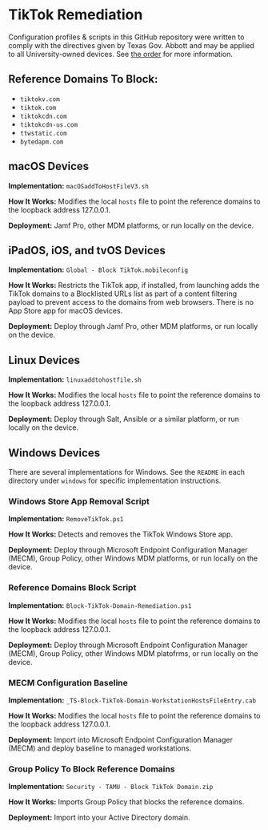 # TikTok Remediation

Configuration profiles & scripts in this GitHub repository were written to comply with the directives given by Texas Gov. Abbott and may be applied to all University-owned devices. See [the order](https://gov.texas.gov/news/post/governor-abbott-orders-aggressive-action-against-tiktok)
for more information.

## Reference Domains To Block:

- `tiktokv.com`
- `tiktok.com`
- `tiktokcdn.com`
- `tiktokcdn-us.com`
- `ttwstatic.com`
- `bytedapm.com`

## macOS Devices

**Implementation:** `macOSaddToHostFileV3.sh`

**How It Works:** Modifies the local `hosts` file to point the reference domains to the loopback address 127.0.0.1.

**Deployment:** Jamf Pro, other MDM platforms, or run locally on the device.

## iPadOS, iOS, and tvOS Devices

**Implementation:** `Global - Block TikTok.mobileconfig`

**How It Works:** Restricts the TikTok app, if installed, from launching adds the TikTok domains to a Blocklisted URLs list as part of a content filtering payload to prevent access to the domains from web browsers. There is no App Store app for macOS devices.

**Deployment:** Deploy through Jamf Pro, other MDM platforms, or run locally on the device.

## Linux Devices

**Implementation:** `linuxaddtohostfile.sh`

**How It Works:** Modifies the local `hosts` file to point the reference domains to the loopback address 127.0.0.1.

**Deployment:** Deploy through Salt, Ansible or a similar platform, or run locally on the device.

## Windows Devices

There are several implementations for Windows. See the `README` in each directory under `windows` for specific implementation instructions.

### Windows Store App Removal Script

**Implementation:** `RemoveTikTok.ps1`

**How It Works:** Detects and removes the TikTok Windows Store app. 

**Deployment:** Deploy through Microsoft Endpoint Configuration Manager (MECM), Group Policy, other Windows MDM platforms, or run locally on the device.

### Reference Domains Block Script

**Implementation:** `Block-TikTok-Domain-Remediation.ps1`

**How It Works:** Modifies the local `hosts` file to point the reference domains to the loopback address 127.0.0.1.

**Deployment:** Deploy through Microsoft Endpoint Configuration Manager (MECM), Group Policy, other Windows MDM platofrms, or run locally on the device.

### MECM Configuration Baseline

**Implementation:** `_TS-Block-TikTok-Domain-WorkstationHostsFileEntry.cab`

**How It Works:** Modifies the local `hosts` file to point the reference domains to the loopback address 127.0.0.1.

**Deployment:** Import into Microsoft Endpoint Configuration Manager (MECM) and deploy baseline to managed workstations.

### Group Policy To Block Reference Domains

**Implementation:** `Security - TAMU - Block TikTok Domain.zip`

**How It Works:** Imports Group Policy that blocks the reference domains.

**Deployment:** Import into your Active Directory domain.

